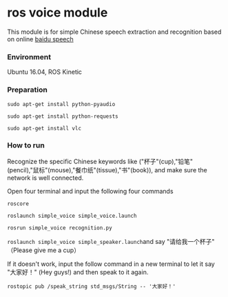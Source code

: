 # ros voice module
This module is for simple Chinese speech extraction and recognition based on online [baidu speech](http://wiki.ros.org/baidu_speech)

### Environment
Ubuntu 16.04, ROS Kinetic

### Preparation
`sudo apt-get install python-pyaudio`

`sudo apt-get install python-requests`

`sudo apt-get install vlc`

### How to run
Recognize the specific Chinese keywords like ("杯子"(cup),"铅笔"(pencil),"鼠标"(mouse),"餐巾纸"(tissue),"书"(book)), and make sure the network is well connected.

Open four terminal and input the following four commands

`roscore`

`roslaunch simple_voice simple_voice.launch` 

`rosrun simple_voice recognition.py` 

`roslaunch simple_voice simple_speaker.launch`and say "请给我一个杯子" （Please give me a cup）

If it doesn't work, input the follow command in a new terminal to let it say "大家好！" (Hey guys!) and then speak to it again.

`rostopic pub /speak_string std_msgs/String -- '大家好！'`
